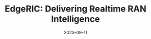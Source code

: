 ---
title: "EdgeRIC: Delivering Realtime RAN Intelligence"
collection: publications
category: demos
permalink: /publication/2023-09-11-edgeric-demo
date: 2023-09-11
venue: 'ACM Sigcomm'
externalurl: 'https://dl.acm.org/doi/abs/10.1145/3603269.3610867'
---